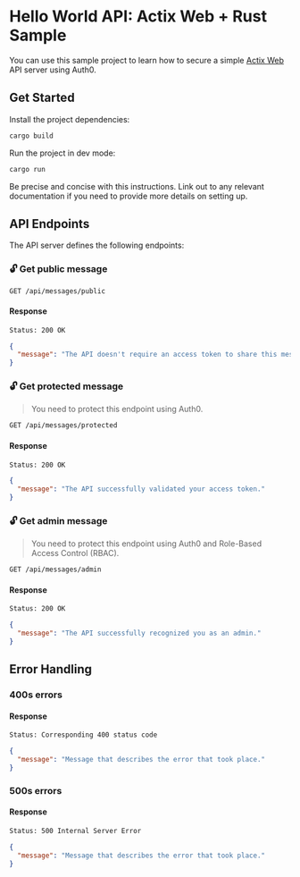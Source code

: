 # Hello World API: Actix Web + Rust Sample

You can use this sample project to learn how to secure a simple [Actix Web][actix] API server using Auth0.

## Get Started

Install the project dependencies:

```bash
cargo build
```

Run the project in dev mode:

```bash
cargo run
```

Be precise and concise with this instructions. Link out to any relevant documentation if you need to provide more details on setting up.

## API Endpoints

The API server defines the following endpoints:

### 🔓 Get public message

```bash
GET /api/messages/public
```

#### Response

```bash
Status: 200 OK
```

```json
{
  "message": "The API doesn't require an access token to share this message."
}
```

### 🔓 Get protected message

> You need to protect this endpoint using Auth0.

```bash
GET /api/messages/protected
```

#### Response

```bash
Status: 200 OK
```

```json
{
  "message": "The API successfully validated your access token."
}
```

### 🔓 Get admin message

> You need to protect this endpoint using Auth0 and Role-Based Access Control (RBAC).

```bash
GET /api/messages/admin
```

#### Response

```bash
Status: 200 OK
```

```json
{
  "message": "The API successfully recognized you as an admin."
}
```

## Error Handling

### 400s errors

#### Response

```bash
Status: Corresponding 400 status code
```

```json
{
  "message": "Message that describes the error that took place."
}
```

### 500s errors

#### Response

```bash
Status: 500 Internal Server Error
```

```json
{
  "message": "Message that describes the error that took place."
}
```

[actix]: https://actix.rs/
